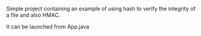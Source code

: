 Simple project containing an example of using hash to verify the integrity of a file and also HMAC.

It can be launched from App.java